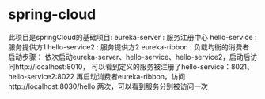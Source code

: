 # spring-cloud
此项目是springCloud的基础项目:
eureka-server : 服务注册中心 
hello-service : 服务提供方1
hello-service2 : 服务提供方2
eureka-ribbon : 负载均衡的消费者
启动步骤：
依次启动eureka-server、hello-service、hello-service2，启动后访问http://localhost:8010，
可以看到定义的服务被注册了hello-service：8021、hello-service2:8022
再启动消费者eureka-ribbon，访问http://localhost:8030/hello 两次，可以看到服务分别被访问一次
